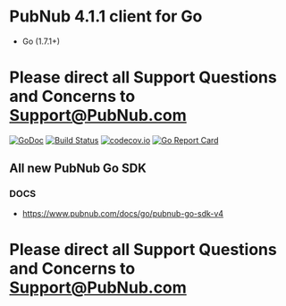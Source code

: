 
# PubNub 4.1.1 client for Go
* Go (1.7.1+)

# Please direct all Support Questions and Concerns to Support@PubNub.com

[![GoDoc](https://godoc.org/github.com/pubnub/go?status.svg)](https://godoc.org/github.com/pubnub/go)
[![Build Status](https://travis-ci.org/pubnub/go.svg?branch=CE-3033-Go-v4)](https://travis-ci.org/pubnub/go)
[![codecov.io](https://codecov.io/github/pubnub/go/coverage.svg?branch=CE-3033-Go-v4)](https://codecov.io/github/pubnub/go?branch=CE-3033-Go-v4)
[![Go Report Card](https://goreportcard.com/badge/github.com/pubnub/go)](https://goreportcard.com/report/github.com/pubnub/go)


## All new PubNub Go SDK
### DOCS 
  * https://www.pubnub.com/docs/go/pubnub-go-sdk-v4

# Please direct all Support Questions and Concerns to Support@PubNub.com
